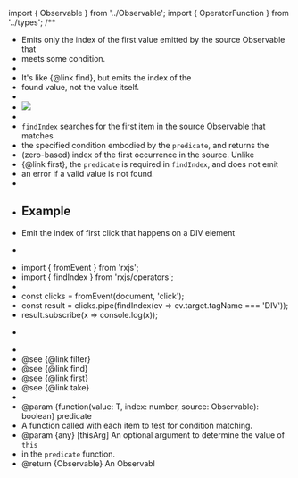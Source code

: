 import { Observable } from '../Observable';
import { OperatorFunction } from '../types';
/**
 * Emits only the index of the first value emitted by the source Observable that
 * meets some condition.
 *
 * <span class="informal">It's like {@link find}, but emits the index of the
 * found value, not the value itself.</span>
 *
 * ![](findIndex.png)
 *
 * `findIndex` searches for the first item in the source Observable that matches
 * the specified condition embodied by the `predicate`, and returns the
 * (zero-based) index of the first occurrence in the source. Unlike
 * {@link first}, the `predicate` is required in `findIndex`, and does not emit
 * an error if a valid value is not found.
 *
 * ## Example
 * Emit the index of first click that happens on a DIV element
 * ```ts
 * import { fromEvent } from 'rxjs';
 * import { findIndex } from 'rxjs/operators';
 *
 * const clicks = fromEvent(document, 'click');
 * const result = clicks.pipe(findIndex(ev => ev.target.tagName === 'DIV'));
 * result.subscribe(x => console.log(x));
 * ```
 *
 * @see {@link filter}
 * @see {@link find}
 * @see {@link first}
 * @see {@link take}
 *
 * @param {function(value: T, index: number, source: Observable<T>): boolean} predicate
 * A function called with each item to test for condition matching.
 * @param {any} [thisArg] An optional argument to determine the value of `this`
 * in the `predicate` function.
 * @return {Observable} An Observabl